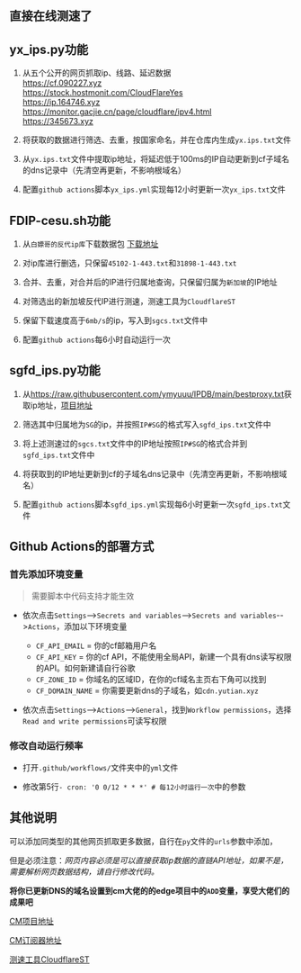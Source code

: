 ## 直接在线测速了

## yx_ips.py功能

1. 从五个公开的网页抓取ip、线路、延迟数据  
    https://cf.090227.xyz  
    https://stock.hostmonit.com/CloudFlareYes  
    https://ip.164746.xyz  
    https://monitor.gacjie.cn/page/cloudflare/ipv4.html  
    https://345673.xyz  

3. 将获取的数据进行筛选、去重，按国家命名，并在仓库内生成`yx.ips.txt`文件

4. 从`yx.ips.txt`文件中提取ip地址，将延迟低于100ms的IP自动更新到cf子域名的dns记录中（先清空再更新，不影响根域名）

6. 配置`github actions`脚本`yx_ips.yml`实现每12小时更新一次`yx_ips.txt`文件

## FDIP-cesu.sh功能

1. 从`白嫖哥的反代ip库`下载数据包 [下载地址](https://zip.baipiao.eu.org/)

2. 对ip库进行删选，只保留`45102-1-443.txt`和`31898-1-443.txt`

3. 合并、去重，对合并后的IP进行归属地查询，只保留归属为`新加坡`的IP地址

4. 对筛选出的新加坡反代IP进行测速，测速工具为`CloudflareST`

6. 保留下载速度高于`6mb/s`的ip，写入到`sgcs.txt`文件中

7. 配置`github actions`每6小时自动运行一次

## sgfd_ips.py功能

1. 从<https://raw.githubusercontent.com/ymyuuu/IPDB/main/bestproxy.txt>获取ip地址，[项目地址](https://github.com/ymyuuu/IPDB)

2. 筛选其中归属地为`SG`的ip，并按照`IP#SG`的格式写入`sgfd_ips.txt`文件中

3. 将上述测速过的`sgcs.txt`文件中的IP地址按照`IP#SG`的格式合并到`sgfd_ips.txt`文件中

4. 将获取到的IP地址更新到cf的子域名dns记录中（先清空再更新，不影响根域名）

5. 配置`github actions`脚本`sgfd_ips.yml`实现每6小时更新一次`sgfd_ips.txt`文件

## Github Actions的部署方式

### 首先添加环境变量
> 需要脚本中代码支持才能生效

- 依次点击`Settings`-->`Secrets and variables`-->`Secrets and variables`-->`Actions`，添加以下环境变量
  - `CF_API_EMAIL` = 你的cf邮箱用户名
  - `CF_API_KEY` = 你的cf API，不能使用全局API，新建一个具有dns读写权限的API。如何新建请自行谷歌
  - `CF_ZONE_ID` = 你域名的区域ID，在你的cf域名主页右下角可以找到
  - `CF_DOMAIN_NAME` = 你需要更新dns的子域名，如`cdn.yutian.xyz`

- 依次点击`Settings`-->`Actions`-->`General`，找到`Workflow permissions`，选择`Read and write permissions`可读写权限

### 修改自动运行频率

- 打开`.github/workflows/`文件夹中的`yml`文件

- 修改第5行`- cron: '0 0/12 * * *' # 每12小时运行一次`中的参数

## 其他说明

可以添加同类型的其他网页抓取更多数据，自行在`py`文件的`urls`参数中添加，  

但是必须注意：*网页内容必须是可以直接获取ip数据的直链API地址，如果不是，需要解析网页数据结构，请自行修改代码。*

**将你已更新DNS的域名设置到cm大佬的的edge项目中的`ADD`变量，享受大佬们的成果吧**

[CM项目地址](https://github.com/cmliu/edgetunnel)  

[CM订阅器地址](https://github.com/cmliu/WorkerVless2sub)  

[测速工具CloudflareST](https://github.com/XIU2/CloudflareSpeedTest)

